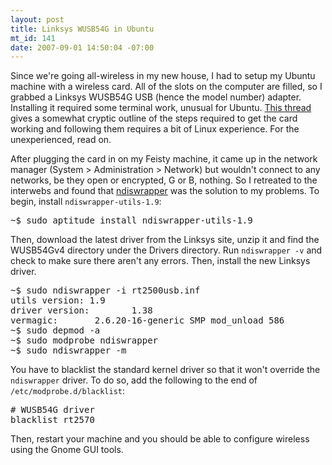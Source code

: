 ```yaml
--- 
layout: post
title: Linksys WUSB54G in Ubuntu
mt_id: 141
date: 2007-09-01 14:50:04 -07:00
---
```

Since we're going all-wireless in my new house, I had to setup my Ubuntu machine with a wireless card.  All of the slots on the computer are filled, so I grabbed a Linksys WUSB54G USB (hence the model number) adapter.  Installing it required some terminal work, unusual for Ubuntu.  [This thread](http://ubuntuforums.org/showthread.php?t=478558) gives a somewhat cryptic outline of the steps required to get the card working and following them requires a bit of Linux experience.  For the unexperienced, read on.

After plugging the card in on my Feisty machine, it came up in the network manager (System > Administration > Network) but wouldn't connect to any networks, be they open or encrypted, G or B, nothing.  So I retreated to the interwebs and found that [ndiswrapper](http://ndiswrapper.sourceforge.net/joomla/) was the solution to my problems.  To begin, install `ndiswrapper-utils-1.9`:

<pre>
~$ sudo aptitude install ndiswrapper-utils-1.9
</pre>

Then, download the latest driver from the Linksys site, unzip it and find the WUSB54Gv4 directory under the Drivers directory.  Run `ndiswrapper -v` and check to make sure there aren't any errors.  Then, install the new Linksys driver.

<pre>
~$ sudo ndiswrapper -i rt2500usb.inf
utils version: 1.9
driver version:        1.38
vermagic:       2.6.20-16-generic SMP mod_unload 586
~$ sudo depmod -a
~$ sudo modprobe ndiswrapper
~$ sudo ndiswrapper -m
</pre>

You have to blacklist the standard kernel driver so that it won't override the `ndiswrapper` driver.  To do so, add the following to the end of `/etc/modprobe.d/blacklist`:

<pre>
# WUSB54G driver
blacklist rt2570
</pre>

Then, restart your machine and you should be able to configure wireless using the Gnome GUI tools.
